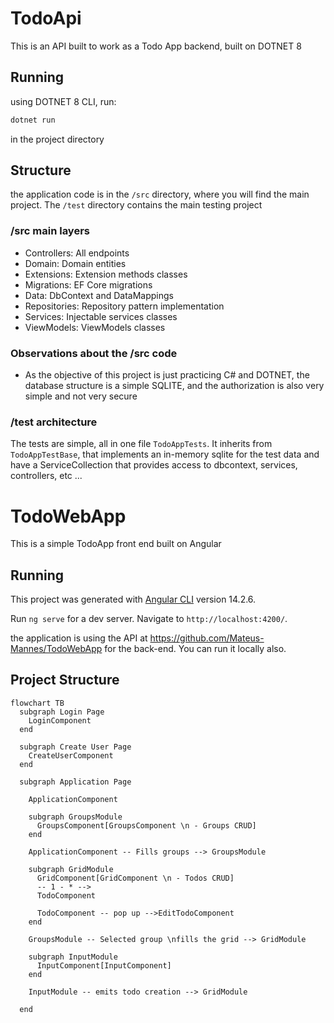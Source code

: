 # TodoApi

This is an API built to work as a Todo App backend, built on DOTNET 8

## Running
using DOTNET 8 CLI, run:
``` cmd
dotnet run
````
in the project directory

## Structure 

the application code is in the `/src` directory, where you will find the main project. The `/test` directory contains the main testing project

### /src main layers

- Controllers: All endpoints
- Domain: Domain entities
- Extensions: Extension methods classes
- Migrations: EF Core migrations
- Data: DbContext and DataMappings
- Repositories: Repository pattern implementation
- Services: Injectable services classes
- ViewModels: ViewModels classes
 
### Observations about the /src code

 - As the objective of this project is just practicing C# and DOTNET, the database structure is a simple SQLITE, and the authorization is also very simple and not very secure

 ### /test architecture

 The tests are simple, all in one file `TodoAppTests`. It inherits from `TodoAppTestBase`, that implements an in-memory sqlite for the test data and have a ServiceCollection that provides access to dbcontext, services, controllers, etc ...  

# TodoWebApp

This is a simple TodoApp front end built on Angular

## Running

This project was generated with [Angular CLI](https://github.com/angular/angular-cli) version 14.2.6.

Run `ng serve` for a dev server. Navigate to `http://localhost:4200/`.

the  application is using the API at https://github.com/Mateus-Mannes/TodoWebApp for the back-end. You can run it locally also.

## Project Structure

``` mermaid
flowchart TB
  subgraph Login Page
    LoginComponent
  end

  subgraph Create User Page
    CreateUserComponent
  end

  subgraph Application Page
    
    ApplicationComponent
    
    subgraph GroupsModule
      GroupsComponent[GroupsComponent \n - Groups CRUD]
    end

    ApplicationComponent -- Fills groups --> GroupsModule

    subgraph GridModule
      GridComponent[GridComponent \n - Todos CRUD]
      -- 1 - * -->
      TodoComponent

      TodoComponent -- pop up -->EditTodoComponent
    end

    GroupsModule -- Selected group \nfills the grid --> GridModule

    subgraph InputModule
      InputComponent[InputComponent]
    end

    InputModule -- emits todo creation --> GridModule

  end
```
